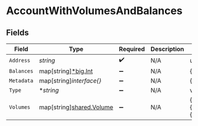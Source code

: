 # AccountWithVolumesAndBalances


## Fields

| Field                                                                                       | Type                                                                                        | Required                                                                                    | Description                                                                                 | Example                                                                                     |
| ------------------------------------------------------------------------------------------- | ------------------------------------------------------------------------------------------- | ------------------------------------------------------------------------------------------- | ------------------------------------------------------------------------------------------- | ------------------------------------------------------------------------------------------- |
| `Address`                                                                                   | *string*                                                                                    | :heavy_check_mark:                                                                          | N/A                                                                                         | users:001                                                                                   |
| `Balances`                                                                                  | map[string][*big.Int](https://pkg.go.dev/math/big#Int)                                      | :heavy_minus_sign:                                                                          | N/A                                                                                         | {"COIN":100}                                                                                |
| `Metadata`                                                                                  | map[string]*interface{}*                                                                    | :heavy_minus_sign:                                                                          | N/A                                                                                         | {"admin":true,"a":{"nested":{"key":"value"}}}                                               |
| `Type`                                                                                      | **string*                                                                                   | :heavy_minus_sign:                                                                          | N/A                                                                                         | virtual                                                                                     |
| `Volumes`                                                                                   | map[string][shared.Volume](../../../pkg/models/shared/volume.md)                            | :heavy_minus_sign:                                                                          | N/A                                                                                         | {"USD":{"input":100,"output":10,"balance":90},"EUR":{"input":100,"output":10,"balance":90}} |